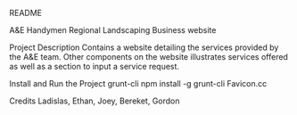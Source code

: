 README

A&E Handymen
Regional Landscaping Business website 


 Project Description
Contains a website detailing the services provided by the A&E team. Other components on the website illustrates services offered as well as a section to input a service request. 


 Install and Run the Project
grunt-cli
npm install -g grunt-cli
Favicon.cc

Credits
Ladislas, Ethan, Joey, Bereket, Gordon 

